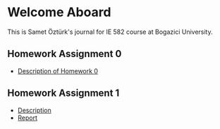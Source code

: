 # Welcome Aboard

This is Samet Öztürk's journal for IE 582 course at Bogazici University.

## Homework Assignment 0
* [Description of Homework 0](hw0/IE582_Fall21_Homework_0.pdf)
## Homework Assignment 1
* [Description](hw1/IE582_Fall21_Homework1.pdf)
* [Report](hw1/hw1.html)
